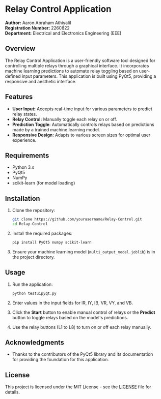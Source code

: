 # Relay Control Application

**Author:** Aaron Abraham Athiyalil  
**Registration Number:** 2260822  
**Department:** Electrical and Electronics Engineering (EEE)

## Overview

The Relay Control Application is a user-friendly software tool designed for controlling multiple relays through a graphical interface. It incorporates machine learning predictions to automate relay toggling based on user-defined input parameters. This application is built using PyQt5, providing a responsive and aesthetic interface.

## Features

- **User Input:** Accepts real-time input for various parameters to predict relay states.
- **Relay Control:** Manually toggle each relay on or off.
- **Prediction Toggle:** Automatically controls relays based on predictions made by a trained machine learning model.
- **Responsive Design:** Adapts to various screen sizes for optimal user experience.

## Requirements

- Python 3.x
- PyQt5
- NumPy
- scikit-learn (for model loading)

## Installation

1. Clone the repository:
   ```bash
   git clone https://github.com/yourusername/Relay-Control.git
   cd Relay-Control
   ```

2. Install the required packages:
   ```bash
   pip install PyQt5 numpy scikit-learn
   ```

3. Ensure your machine learning model (`multi_output_model.joblib`) is in the project directory.

## Usage

1. Run the application:
   ```bash
   python testuipyqt.py
   ```

2. Enter values in the input fields for IR, IY, IB, VR, VY, and VB.

3. Click the **Start** button to enable manual control of relays or the **Predict** button to toggle relays based on the model's predictions.

4. Use the relay buttons (L1 to L8) to turn on or off each relay manually.

## Acknowledgments

- Thanks to the contributors of the PyQt5 library and its documentation for providing the foundation for this application.

## License

This project is licensed under the MIT License - see the [LICENSE](LICENSE) file for details.
